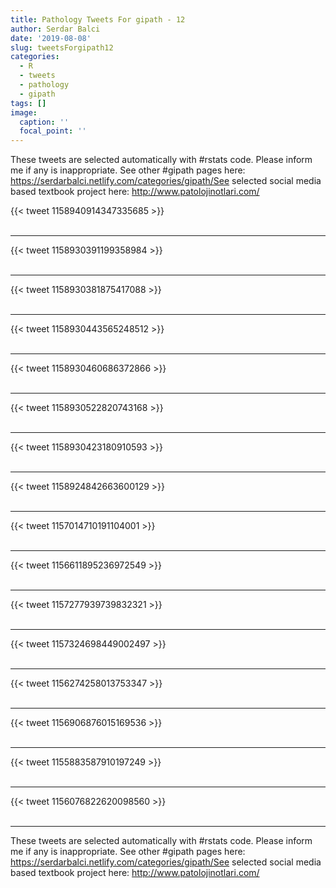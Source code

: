 ```yaml
---
title: Pathology Tweets For gipath - 12
author: Serdar Balci
date: '2019-08-08'
slug: tweetsForgipath12
categories:
  - R
  - tweets
  - pathology
  - gipath
tags: []
image:
  caption: ''
  focal_point: ''
---
```



These tweets are selected automatically with #rstats code. Please inform me if any is inappropriate.
See other #gipath pages here: https://serdarbalci.netlify.com/categories/gipath/See selected social media based textbook project here: http://www.patolojinotlari.com/

{{< tweet 1158940914347335685 >}}
<br>
<br>
<hr>
{{< tweet 1158930391199358984 >}}
<br>
<br>
<hr>
{{< tweet 1158930381875417088 >}}
<br>
<br>
<hr>
{{< tweet 1158930443565248512 >}}
<br>
<br>
<hr>
{{< tweet 1158930460686372866 >}}
<br>
<br>
<hr>
{{< tweet 1158930522820743168 >}}
<br>
<br>
<hr>
{{< tweet 1158930423180910593 >}}
<br>
<br>
<hr>
{{< tweet 1158924842663600129 >}}
<br>
<br>
<hr>
{{< tweet 1157014710191104001 >}}
<br>
<br>
<hr>
{{< tweet 1156611895236972549 >}}
<br>
<br>
<hr>
{{< tweet 1157277939739832321 >}}
<br>
<br>
<hr>
{{< tweet 1157324698449002497 >}}
<br>
<br>
<hr>
{{< tweet 1156274258013753347 >}}
<br>
<br>
<hr>
{{< tweet 1156906876015169536 >}}
<br>
<br>
<hr>
{{< tweet 1155883587910197249 >}}
<br>
<br>
<hr>
{{< tweet 1156076822620098560 >}}
<br>
<br>
<hr>


These tweets are selected automatically with #rstats code. Please inform me if any is inappropriate.
See other #gipath pages here: https://serdarbalci.netlify.com/categories/gipath/See selected social media based textbook project here: http://www.patolojinotlari.com/
